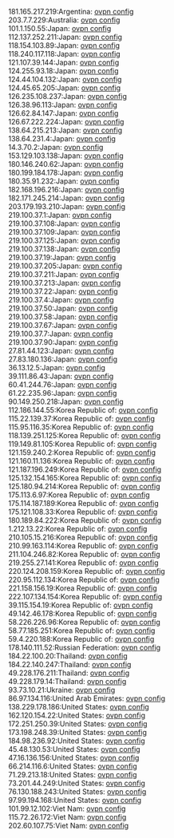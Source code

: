 181.165.217.219:Argentina: [ovpn config](vpn/181_165_217_219.ovpn)  
203.7.7.229:Australia: [ovpn config](vpn/203_7_7_229.ovpn)  
101.1.150.55:Japan: [ovpn config](vpn/101_1_150_55.ovpn)  
112.137.252.211:Japan: [ovpn config](vpn/112_137_252_211.ovpn)  
118.154.103.89:Japan: [ovpn config](vpn/118_154_103_89.ovpn)  
118.240.117.118:Japan: [ovpn config](vpn/118_240_117_118.ovpn)  
121.107.39.144:Japan: [ovpn config](vpn/121_107_39_144.ovpn)  
124.255.93.18:Japan: [ovpn config](vpn/124_255_93_18.ovpn)  
124.44.104.132:Japan: [ovpn config](vpn/124_44_104_132.ovpn)  
124.45.65.205:Japan: [ovpn config](vpn/124_45_65_205.ovpn)  
126.235.108.237:Japan: [ovpn config](vpn/126_235_108_237.ovpn)  
126.38.96.113:Japan: [ovpn config](vpn/126_38_96_113.ovpn)  
126.62.84.147:Japan: [ovpn config](vpn/126_62_84_147.ovpn)  
126.67.222.224:Japan: [ovpn config](vpn/126_67_222_224.ovpn)  
138.64.215.213:Japan: [ovpn config](vpn/138_64_215_213.ovpn)  
138.64.231.4:Japan: [ovpn config](vpn/138_64_231_4.ovpn)  
14.3.70.2:Japan: [ovpn config](vpn/14_3_70_2.ovpn)  
153.129.103.138:Japan: [ovpn config](vpn/153_129_103_138.ovpn)  
180.146.240.62:Japan: [ovpn config](vpn/180_146_240_62.ovpn)  
180.199.184.178:Japan: [ovpn config](vpn/180_199_184_178.ovpn)  
180.35.91.232:Japan: [ovpn config](vpn/180_35_91_232.ovpn)  
182.168.196.216:Japan: [ovpn config](vpn/182_168_196_216.ovpn)  
182.171.245.214:Japan: [ovpn config](vpn/182_171_245_214.ovpn)  
203.179.193.210:Japan: [ovpn config](vpn/203_179_193_210.ovpn)  
219.100.37.1:Japan: [ovpn config](vpn/219_100_37_1.ovpn)  
219.100.37.108:Japan: [ovpn config](vpn/219_100_37_108.ovpn)  
219.100.37.109:Japan: [ovpn config](vpn/219_100_37_109.ovpn)  
219.100.37.125:Japan: [ovpn config](vpn/219_100_37_125.ovpn)  
219.100.37.138:Japan: [ovpn config](vpn/219_100_37_138.ovpn)  
219.100.37.19:Japan: [ovpn config](vpn/219_100_37_19.ovpn)  
219.100.37.205:Japan: [ovpn config](vpn/219_100_37_205.ovpn)  
219.100.37.211:Japan: [ovpn config](vpn/219_100_37_211.ovpn)  
219.100.37.213:Japan: [ovpn config](vpn/219_100_37_213.ovpn)  
219.100.37.22:Japan: [ovpn config](vpn/219_100_37_22.ovpn)  
219.100.37.4:Japan: [ovpn config](vpn/219_100_37_4.ovpn)  
219.100.37.50:Japan: [ovpn config](vpn/219_100_37_50.ovpn)  
219.100.37.58:Japan: [ovpn config](vpn/219_100_37_58.ovpn)  
219.100.37.67:Japan: [ovpn config](vpn/219_100_37_67.ovpn)  
219.100.37.7:Japan: [ovpn config](vpn/219_100_37_7.ovpn)  
219.100.37.90:Japan: [ovpn config](vpn/219_100_37_90.ovpn)  
27.81.44.123:Japan: [ovpn config](vpn/27_81_44_123.ovpn)  
27.83.180.136:Japan: [ovpn config](vpn/27_83_180_136.ovpn)  
36.13.12.5:Japan: [ovpn config](vpn/36_13_12_5.ovpn)  
39.111.86.43:Japan: [ovpn config](vpn/39_111_86_43.ovpn)  
60.41.244.76:Japan: [ovpn config](vpn/60_41_244_76.ovpn)  
61.22.235.96:Japan: [ovpn config](vpn/61_22_235_96.ovpn)  
90.149.250.218:Japan: [ovpn config](vpn/90_149_250_218.ovpn)  
112.186.144.55:Korea Republic of: [ovpn config](vpn/112_186_144_55.ovpn)  
115.22.139.37:Korea Republic of: [ovpn config](vpn/115_22_139_37.ovpn)  
115.95.116.35:Korea Republic of: [ovpn config](vpn/115_95_116_35.ovpn)  
118.139.251.125:Korea Republic of: [ovpn config](vpn/118_139_251_125.ovpn)  
119.149.81.105:Korea Republic of: [ovpn config](vpn/119_149_81_105.ovpn)  
121.159.240.2:Korea Republic of: [ovpn config](vpn/121_159_240_2.ovpn)  
121.160.11.136:Korea Republic of: [ovpn config](vpn/121_160_11_136.ovpn)  
121.187.196.249:Korea Republic of: [ovpn config](vpn/121_187_196_249.ovpn)  
125.132.154.165:Korea Republic of: [ovpn config](vpn/125_132_154_165.ovpn)  
125.180.94.214:Korea Republic of: [ovpn config](vpn/125_180_94_214.ovpn)  
175.113.6.97:Korea Republic of: [ovpn config](vpn/175_113_6_97.ovpn)  
175.114.187.189:Korea Republic of: [ovpn config](vpn/175_114_187_189.ovpn)  
175.121.108.33:Korea Republic of: [ovpn config](vpn/175_121_108_33.ovpn)  
180.189.84.222:Korea Republic of: [ovpn config](vpn/180_189_84_222.ovpn)  
1.212.13.22:Korea Republic of: [ovpn config](vpn/1_212_13_22.ovpn)  
210.105.15.216:Korea Republic of: [ovpn config](vpn/210_105_15_216.ovpn)  
210.99.163.114:Korea Republic of: [ovpn config](vpn/210_99_163_114.ovpn)  
211.104.246.82:Korea Republic of: [ovpn config](vpn/211_104_246_82.ovpn)  
219.255.27.141:Korea Republic of: [ovpn config](vpn/219_255_27_141.ovpn)  
220.124.208.159:Korea Republic of: [ovpn config](vpn/220_124_208_159.ovpn)  
220.95.112.134:Korea Republic of: [ovpn config](vpn/220_95_112_134.ovpn)  
221.158.156.19:Korea Republic of: [ovpn config](vpn/221_158_156_19.ovpn)  
222.107.134.154:Korea Republic of: [ovpn config](vpn/222_107_134_154.ovpn)  
39.115.154.19:Korea Republic of: [ovpn config](vpn/39_115_154_19.ovpn)  
49.142.46.178:Korea Republic of: [ovpn config](vpn/49_142_46_178.ovpn)  
58.226.226.96:Korea Republic of: [ovpn config](vpn/58_226_226_96.ovpn)  
58.77.185.251:Korea Republic of: [ovpn config](vpn/58_77_185_251.ovpn)  
59.4.220.188:Korea Republic of: [ovpn config](vpn/59_4_220_188.ovpn)  
178.140.111.52:Russian Federation: [ovpn config](vpn/178_140_111_52.ovpn)  
184.22.100.20:Thailand: [ovpn config](vpn/184_22_100_20.ovpn)  
184.22.140.247:Thailand: [ovpn config](vpn/184_22_140_247.ovpn)  
49.228.176.211:Thailand: [ovpn config](vpn/49_228_176_211.ovpn)  
49.228.179.14:Thailand: [ovpn config](vpn/49_228_179_14.ovpn)  
93.73.10.21:Ukraine: [ovpn config](vpn/93_73_10_21.ovpn)  
86.97.134.116:United Arab Emirates: [ovpn config](vpn/86_97_134_116.ovpn)  
138.229.178.186:United States: [ovpn config](vpn/138_229_178_186.ovpn)  
162.120.154.22:United States: [ovpn config](vpn/162_120_154_22.ovpn)  
172.251.250.39:United States: [ovpn config](vpn/172_251_250_39.ovpn)  
173.198.248.39:United States: [ovpn config](vpn/173_198_248_39.ovpn)  
184.98.236.92:United States: [ovpn config](vpn/184_98_236_92.ovpn)  
45.48.130.53:United States: [ovpn config](vpn/45_48_130_53.ovpn)  
47.16.136.156:United States: [ovpn config](vpn/47_16_136_156.ovpn)  
66.214.116.6:United States: [ovpn config](vpn/66_214_116_6.ovpn)  
71.29.213.18:United States: [ovpn config](vpn/71_29_213_18.ovpn)  
73.201.44.249:United States: [ovpn config](vpn/73_201_44_249.ovpn)  
76.130.188.243:United States: [ovpn config](vpn/76_130_188_243.ovpn)  
97.99.194.168:United States: [ovpn config](vpn/97_99_194_168.ovpn)  
101.99.12.102:Viet Nam: [ovpn config](vpn/101_99_12_102.ovpn)  
115.72.26.172:Viet Nam: [ovpn config](vpn/115_72_26_172.ovpn)  
202.60.107.75:Viet Nam: [ovpn config](vpn/202_60_107_75.ovpn)  
